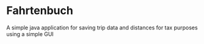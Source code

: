 # Fahrtenbuch
A simple java application for saving trip data and distances for tax purposes using a simple GUI
